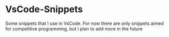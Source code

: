 # VsCode-Snippets

Some snippets that I use in VsCode. For now there are only snippets aimed for competitive programming, but I plan to add more in the future
